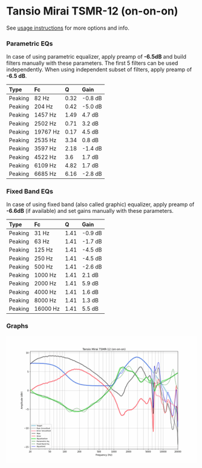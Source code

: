 # Tansio Mirai TSMR-12 (on-on-on)
See [usage instructions](https://github.com/jaakkopasanen/AutoEq#usage) for more options and info.

### Parametric EQs
In case of using parametric equalizer, apply preamp of **-6.5dB** and build filters manually
with these parameters. The first 5 filters can be used independently.
When using independent subset of filters, apply preamp of **-6.5 dB**.

| Type    | Fc       |    Q | Gain    |
|:--------|:---------|:-----|:--------|
| Peaking | 82 Hz    | 0.32 | -0.8 dB |
| Peaking | 204 Hz   | 0.42 | -5.0 dB |
| Peaking | 1457 Hz  | 1.49 | 4.7 dB  |
| Peaking | 2502 Hz  | 0.71 | 3.2 dB  |
| Peaking | 19767 Hz | 0.17 | 4.5 dB  |
| Peaking | 2535 Hz  | 3.34 | 0.8 dB  |
| Peaking | 3597 Hz  | 2.18 | -1.4 dB |
| Peaking | 4522 Hz  | 3.6  | 1.7 dB  |
| Peaking | 6109 Hz  | 4.82 | 1.7 dB  |
| Peaking | 6685 Hz  | 6.16 | -2.8 dB |

### Fixed Band EQs
In case of using fixed band (also called graphic) equalizer, apply preamp of **-6.6dB**
(if available) and set gains manually with these parameters.

| Type    | Fc       |    Q | Gain    |
|:--------|:---------|:-----|:--------|
| Peaking | 31 Hz    | 1.41 | -0.9 dB |
| Peaking | 63 Hz    | 1.41 | -1.7 dB |
| Peaking | 125 Hz   | 1.41 | -4.5 dB |
| Peaking | 250 Hz   | 1.41 | -4.5 dB |
| Peaking | 500 Hz   | 1.41 | -2.6 dB |
| Peaking | 1000 Hz  | 1.41 | 2.1 dB  |
| Peaking | 2000 Hz  | 1.41 | 5.9 dB  |
| Peaking | 4000 Hz  | 1.41 | 1.6 dB  |
| Peaking | 8000 Hz  | 1.41 | 1.3 dB  |
| Peaking | 16000 Hz | 1.41 | 5.5 dB  |

### Graphs
![](./Tansio%20Mirai%20TSMR-12%20(on-on-on).png)